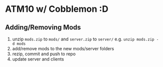 # ATM10 w/ Cobblemon :D 

## Adding/Removing Mods
1. unzip `mods.zip` to `mods/` and `server.zip` to `server/` e.g. `unzip mods.zip -d mods`
2. add/remove mods to the new mods/server folders
3. rezip, commit and push to repo 
4. update server and clients
